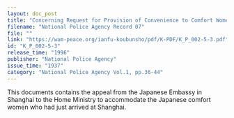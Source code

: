 ```yaml
---
layout: doc_post
title: "Concerning Request for Provision of Convenience to Comfort Women for their Coming to Imperial Army's Soldiers"
filename: "National Police Agency Record 07"
file: ""
link: "https://wam-peace.org/ianfu-koubunsho/pdf/K-PDF/K_P_002-5-3.pdf"
id: "K_P_002-5-3"
release_time: "1996"
publisher: "National Police Agency"
issue_time: "1937"
category: "National Police Agency Vol.1, pp.36-44"
---
```

This documents contains the appeal from the Japanese Embassy in Shanghai to the Home Ministry to accommodate the Japanese comfort women who had just arrived at Shanghai.
